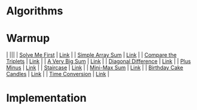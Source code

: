 # Algorithms

# Warmup

| |||
| [Solve Me First](https://www.hackerrank.com/challenges/solve-me-first/) | [Link](warmup) |
| [Simple Array Sum](https://www.hackerrank.com/challenges/simple-array-sum/) | [Link](warmup) |
| [Compare the Triplets](https://www.hackerrank.com/challenges/compare-the-triplets/) | [Link](warmup) |
| [A Very Big Sum](https://www.hackerrank.com/challenges/a-very-big-sum/problem?isFullScreen=true) | [Link](warmup) |
| [Diagonal Difference](https://www.hackerrank.com/challenges/diagonal-difference/problem?isFullScreen=true) | [Link](warmup) |
| [Plus Minus](https://www.hackerrank.com/challenges/plus-minus/problem?isFullScreen=true) | [Link](warmup) |
| [Staircase](https://www.hackerrank.com/challenges/staircase/problem?isFullScreen=true) | [Link](warmup) |
| [Mini-Max Sum](https://www.hackerrank.com/challenges/mini-max-sum/problem?isFullScreen=true) | [Link](warmup) |
| [Birthday Cake Candles](https://www.hackerrank.com/challenges/birthday-cake-candles/problem?isFullScreen=true) | [Link](warmup) |
| [Time Conversion](https://www.hackerrank.com/challenges/time-conversion/problem?isFullScreen=true) | [Link](warmup) |

# Implementation
